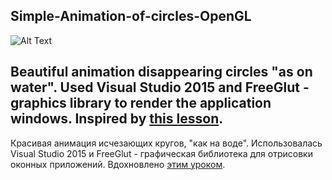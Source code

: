 ## Simple-Animation-of-circles-OpenGL

![Alt Text](https://github.com/Liza-S/Simple-Animation-of-circles-OpenGL/blob/master/gif/Circle.gif)

Beautiful animation disappearing circles "as on water". Used Visual Studio 2015 and FreeGlut - graphics library to render the application windows.
Inspired by [this lesson](https://www.youtube.com/watch?v=5UXFU545JqE).
------------------------------------------------------------------------------------------------------------------------------------------
Красивая анимация исчезающих кругов, "как на воде". Использовалась Visual Studio 2015 и FreeGlut - графическая библиотека для отрисовки оконных приложений. 
Вдохновлено [этим уроком](https://www.youtube.com/watch?v=5UXFU545JqE). 
